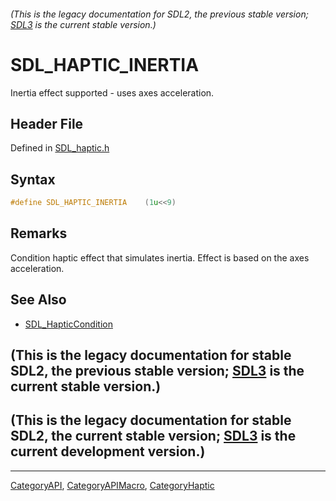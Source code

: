 ###### (This is the legacy documentation for SDL2, the previous stable version; [SDL3](https://wiki.libsdl.org/SDL3/) is the current stable version.)
# SDL_HAPTIC_INERTIA

Inertia effect supported - uses axes acceleration.

## Header File

Defined in [SDL_haptic.h](https://github.com/libsdl-org/SDL/blob/SDL2/include/SDL_haptic.h)

## Syntax

```c
#define SDL_HAPTIC_INERTIA    (1u<<9)
```

## Remarks

Condition haptic effect that simulates inertia. Effect is based on the axes
acceleration.

## See Also

- [SDL_HapticCondition](SDL_HapticCondition)


## (This is the legacy documentation for stable SDL2, the previous stable version; [SDL3](https://wiki.libsdl.org/SDL3/) is the current stable version.)



## (This is the legacy documentation for stable SDL2, the current stable version; [SDL3](https://wiki.libsdl.org/SDL3/) is the current development version.)



----
[CategoryAPI](CategoryAPI), [CategoryAPIMacro](CategoryAPIMacro), [CategoryHaptic](CategoryHaptic)

